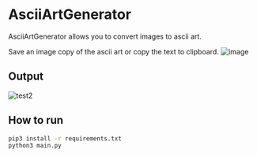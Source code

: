 # AsciiArtGenerator
AsciiArtGenerator allows you to convert images to ascii art.

Save an image copy of the ascii art or copy the text to clipboard.
![image](https://user-images.githubusercontent.com/23387864/141655167-f8dbe96e-e546-4ceb-90ba-ffd983216620.png)

## Output
![test2](https://user-images.githubusercontent.com/23387864/141655334-934e8f0e-e3ad-45f4-858a-e27ed6686927.png)



## How to run
```bash
pip3 install -r requirements.txt
python3 main.py
```

